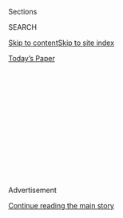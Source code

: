 <div id="app">

<div>

<div>

<div>

<div class="NYTAppHideMasthead css-1q2w90k e1suatyy0">

<div class="section css-ui9rw0 e1suatyy2">

<div class="css-eph4ug er09x8g0">

<div class="css-6n7j50">

</div>

<span class="css-1dv1kvn">Sections</span>

<div class="css-10488qs">

<span class="css-1dv1kvn">SEARCH</span>

</div>

[Skip to content](#site-content)[Skip to site index](#site-index)

</div>

<div class="css-10698na e1huz5gh0">

</div>

</div>

<div id="masthead-bar-one" class="section hasLinks css-15hmgas e1csuq9d3">

<div class="css-uqyvli e1csuq9d0">

</div>

<div class="css-1uqjmks e1csuq9d1">

</div>

<div class="css-9e9ivx">

[](https://myaccount.nytimes.com/auth/login?response_type=cookie&client_id=vi)

</div>

<div class="css-1bvtpon e1csuq9d2">

[Today’s Paper](https://www.nytimes.com/section/todayspaper)

</div>

</div>

</div>

</div>

<div data-aria-hidden="false">

<div id="site-content" role="main">

<div>

<div class="css-1aor85t" style="opacity:0.000000001;z-index:-1;visibility:hidden">

<div class="css-1hqnpie">

<div class="css-epjblv">

<span class="css-17xtcya">[Opinion](/section/opinion)</span><span class="css-x15j1o">|</span><span class="css-fwqvlz">Baba
Yaga on the Ganges</span>

</div>

<div class="css-k008qs">

<div class="css-1iwv8en">

<span class="css-18z7m18"></span>

<div>

</div>

</div>

<span class="css-1n6z4y">https://nyti.ms/2kPIpyj</span>

<div class="css-1705lsu">

<div class="css-4xjgmj">

<div class="css-4skfbu" role="toolbar" data-aria-label="Social Media Share buttons, Save button, and Comments Panel with current comment count" data-testid="share-tools">

  - 
  - 
  - 
  - 
    
    <div class="css-6n7j50">
    
    </div>

  - 

</div>

</div>

</div>

</div>

</div>

</div>

<div id="NYT_TOP_BANNER_REGION" class="css-13pd83m">

</div>

<div id="top-wrapper" class="css-1sy8kpn">

<div id="top-slug" class="css-l9onyx">

Advertisement

</div>

[Continue reading the main story](#after-top)

<div class="ad top-wrapper" style="text-align:center;height:100%;display:block;min-height:250px">

<div id="top" class="place-ad" data-position="top" data-size-key="top">

</div>

</div>

<div id="after-top">

</div>

</div>

<div id="sponsor-wrapper" class="css-1hyfx7x">

<div id="sponsor-slug" class="css-19vbshk">

Supported by

</div>

[Continue reading the main story](#after-sponsor)

<div id="sponsor" class="ad sponsor-wrapper" style="text-align:center;height:100%;display:block">

</div>

<div id="after-sponsor">

</div>

</div>

<div class="css-v5btjw etb61u70">

<div class="css-v05ibm etb61u71">

[Opinion](/section/opinion)

</div>

</div>

[Red Century](/column/red-century "Red Century")

<div class="css-1vkm6nb ehdk2mb0">

# Baba Yaga on the Ganges

</div>

<div class="css-xt80pu e12qa4dv0">

<div class="css-18e8msd">

<div class="css-vp77d3 epjyd6m0">

<div class="css-1baulvz">

By <span class="css-1baulvz last-byline" itemprop="name">Palash Krishna
Mehrotra</span>

</div>

</div>

  - Oct. 14, 2017

  - 
    
    <div class="css-4xjgmj">
    
    <div class="css-d8bdto" role="toolbar" data-aria-label="Social Media Share buttons, Save button, and Comments Panel with current comment count" data-testid="share-tools">
    
      - 
      - 
      - 
      - 
        
        <div class="css-6n7j50">
        
        </div>
    
      - 
    
    </div>
    
    </div>

</div>

</div>

<div class="css-79elbk" data-testid="photoviewer-wrapper">

<div class="css-z3e15g" data-testid="photoviewer-wrapper-hidden">

</div>

<div class="css-1a48zt4 ehw59r15" data-testid="photoviewer-children">

![](https://static01.nyt.com/images/2017/10/14/opinion/14mehrota-nyt/14mehrotaWeb-articleLarge.jpg?quality=75&auto=webp&disable=upscale)

</div>

</div>

<div class="section meteredContent css-1r7ky0e" name="articleBody" itemprop="articleBody">

<div class="css-1fanzo5 StoryBodyCompanionColumn">

<div class="css-53u6y8">

Allahabad, INDIA — I grew up in Allahabad, a city in northern India on
the banks of the Ganges, in the 1980s. Not much happened there, apart
from the two seasonal festivals — Holi, which marks the end of winter,
and Diwali, the greeter at winter’s doorstep.

The rest of the world was far away. There was little world history
taught to us in school; the curriculum was insularly devoted to India’s
freedom struggle. We were faintly aware of the Cold War, that India was
friendly with the Soviet Union, that an Indian astronaut had gone into
space with a couple of Russians.

Two cultural events made Allahabad come alive — the release of a new
Bollywood movie, and the arrival of a Soviet Book Exhibition.

It was the age of benign propaganda and the Soviets were winning. Though
India was proclaimed to be non-aligned throughout the Cold War, it
leaned heavily toward the Soviet Union. India followed the socialist
economic model and the Soviets invested significantly in India — from
defense to infrastructure.

</div>

</div>

<div class="css-1fanzo5 StoryBodyCompanionColumn">

<div class="css-53u6y8">

My father grew up in Bhilai, a town in central India where the Russians
were helping set up a steel plant. One afternoon some Russian officials
arrived, chairs were hurriedly pulled together and photographs taken. No
words were exchanged but everyone smiled for the camera. A photograph
appeared in the next issue of Sovietland magazine, underlining the
bonhomie between Russian and Indian families.

Indians were paranoid about Americans meddling in our internal political
affairs. In Allahabad, the rumor was that the Americans sucked out the
vitamins from the rice before sending it as aid to India.

The Soviets we loved. When printing technology in India was restricted
to black and white, Russia bamboozled us with colorful comics and
magazines. Russian ballets and circuses performed in Indian cities and
were broadcast frequently on Indian state television.

Soviet cultural centers were active social hubs in Indian cities,
offering lessons in music, dance and chess. Russians loved Bollywood.
Raj Kapoor, who made and starred in musicals about simple-hearted
characters smiling in the face of adversity, would be greeted with
rousing receptions in the Soviet Union.

The Soviet Book Exhibition would cram a vast ground in the center of
town with stalls selling books and magazines, for all ages, in English
and various Indian languages. Sovietland magazine was published in 13
Indian languages. It carried pictures of Soviet life, of collective
farming, and Indo-Soviet collaborations on projects like the Bhilai
steel plant.

</div>

</div>

<div class="css-1fanzo5 StoryBodyCompanionColumn">

<div class="css-53u6y8">

Soviet books were inexpensive and beautifully produced on glossy art
paper. Their low cost and great production value matched the preferred
phrase of socialist India: “cheap and best.”

The comparatively meek American cultural effort was largely restricted
to sending complimentary copies of Span magazine to university
professors. My father, a poet who taught English literature at Allahabad
University, received a copy of Span. It had pictures of cheeseburgers
studded with sesame seeds and of geometry-box corn fields.

A typical issue would have Ronald Reagan on the cover, a short story by
John Gardner, photographs by Ansel Adams, a debate on America’s nuclear
strategy, and a long piece on America’s search for natural gas.

“The Russians are way ahead of the Americans in their hide-and-seek
game... They strike at the grass roots,” an essay in The Christian
Science Monitor noted in 1982. “They are in touch with the masses, not
with the elite.”

After the book exhibitions, a traveling van stocked with Russian
classics would snake its way through the lanes of Allahabad and other
small towns across India.

Russian children’s literature is believed to have blurred the lines
between propaganda and art, perhaps like no other children’s literature.
I don’t remember any disreputable titles that glorified electrification
and agriculture. I read numerous folk tales and children’s books printed
by Moscow publishers — Raduga and Progress.

</div>

</div>

<div class="css-1fanzo5 StoryBodyCompanionColumn">

<div class="css-53u6y8">

I had begun to read The Hardy Boys series, Nancy Drew and Enid Blyton by
the time the Soviet books arrived. Even as a kid, one could make out
that the American and English books were written to a formula. After a
while one wasn’t reading these for the story but for the salivating
descriptions of food — the exotic buttered scones and ginger beer in
Blyton’s family-farm dramas; the ice cream sodas in Archie comics.

Food and propaganda were curiously missing from the Russian books.
Alexander Raskin’s “When Daddy Was a Little Boy” was first published in
1966. It is a quietly funny, comically grotesque memoir of growing up: a
boy gets bitten by a dog on both cheeks.

I found some echoes of my Indian childhood in the Russian tales. Reading
obsessively, even under the blanket; disliking and not eating bread;
going for piano or sitar lessons, even when you had no talent; the
emphasis on good handwriting; making silly verses and reciting them
unbidden to every visitor. Arrogance was to be avoided at all costs.

The couples in the folk tales were either childless, or aging with
beautiful unmarried daughters. Some stories centered on grandmothers
living with granddaughters. There was a touch of the macabre: two
sisters kill their third sister out of malice before the redemptive
power of magic revives her. I came across words I didn’t understand:
*sarafans*, *kavach*. It didn’t matter.

In those throbbing, feral stories, I encountered Baba Yaga, the
quintessential Russian witch. At times, she lived in the middle of the
forest in a rotating cabin; at others, in “a great house of white stone
with forty-one pillars at the gate.”

Not all folk tales ended with a neat moral. Many were about the
constantly varying kaleidoscope of human nature. The miser borrows a
kopeck from a peasant to give to a beggar. The dogged peasant keeps
after the miser; he wants his kopeck back. Both keep outwitting the
other. By the end of the tale, both men are richer due to the peasant’s
cleverness. The naïve and yet not-so-naïve peasant still worries about
the kopeck he lent the miser.

The Russians came to India and distributed their stories virtually for
free. If this was propaganda, no one has bad memories of imbibing it.

My favorite part of the evening, after having shopped for twenty
hard-bound books for ten rupees at the Soviet Book Exhibition, was to go
to Hotstuff, the only American-style joint in town. I would leaf through
the illustrations by Igor Yershov, listen to Wham, drink a strawberry
shake and eat a Big Boy burger.

</div>

</div>

</div>

<div>

</div>

<div>

</div>

<div>

</div>

<div>

<div id="bottom-wrapper" class="css-1ede5it">

<div id="bottom-slug" class="css-l9onyx">

Advertisement

</div>

[Continue reading the main story](#after-bottom)

<div id="bottom" class="ad bottom-wrapper" style="text-align:center;height:100%;display:block;min-height:90px">

</div>

<div id="after-bottom">

</div>

</div>

</div>

</div>

</div>

## Site Index

<div>

</div>

## Site Information Navigation

  - [© <span>2020</span> <span>The New York Times
    Company</span>](https://help.nytimes.com/hc/en-us/articles/115014792127-Copyright-notice)

<!-- end list -->

  - [NYTCo](https://www.nytco.com/)
  - [Contact
    Us](https://help.nytimes.com/hc/en-us/articles/115015385887-Contact-Us)
  - [Work with us](https://www.nytco.com/careers/)
  - [Advertise](https://nytmediakit.com/)
  - [T Brand Studio](http://www.tbrandstudio.com/)
  - [Your Ad
    Choices](https://www.nytimes.com/privacy/cookie-policy#how-do-i-manage-trackers)
  - [Privacy](https://www.nytimes.com/privacy)
  - [Terms of
    Service](https://help.nytimes.com/hc/en-us/articles/115014893428-Terms-of-service)
  - [Terms of
    Sale](https://help.nytimes.com/hc/en-us/articles/115014893968-Terms-of-sale)
  - [Site Map](https://spiderbites.nytimes.com)
  - [Help](https://help.nytimes.com/hc/en-us)
  - [Subscriptions](https://www.nytimes.com/subscription?campaignId=37WXW)

</div>

</div>

</div>

</div>
